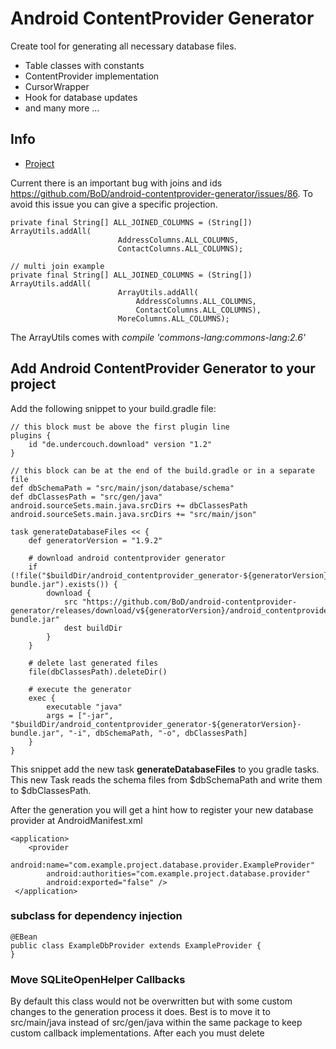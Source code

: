 # Android ContentProvider Generator

Create tool for generating all necessary database files.

* Table classes with constants
* ContentProvider implementation
* CursorWrapper
* Hook for database updates
* and many more ...

## Info

* [Project](https://github.com/BoD/android-contentprovider-generator)

Current there is an important bug with joins and ids <https://github.com/BoD/android-contentprovider-generator/issues/86>.
To avoid this issue you can give a specific projection.

    private final String[] ALL_JOINED_COLUMNS = (String[]) ArrayUtils.addAll(
                            AddressColumns.ALL_COLUMNS,
                            ContactColumns.ALL_COLUMNS);

    // multi join example
    private final String[] ALL_JOINED_COLUMNS = (String[]) ArrayUtils.addAll(
                            ArrayUtils.addAll(
                                AddressColumns.ALL_COLUMNS,
                                ContactColumns.ALL_COLUMNS),
                            MoreColumns.ALL_COLUMNS);

The ArrayUtils comes with *compile 'commons-lang:commons-lang:2.6'*

## Add Android ContentProvider Generator to your project

Add the following snippet to your build.gradle file:

    // this block must be above the first plugin line
    plugins {
        id "de.undercouch.download" version "1.2"
    }

    // this block can be at the end of the build.gradle or in a separate file
    def dbSchemaPath = "src/main/json/database/schema"
    def dbClassesPath = "src/gen/java"
    android.sourceSets.main.java.srcDirs += dbClassesPath
    android.sourceSets.main.java.srcDirs += "src/main/json"

    task generateDatabaseFiles << {
        def generatorVersion = "1.9.2"

        # download android contentprovider generator
        if (!file("$buildDir/android_contentprovider_generator-${generatorVersion}-bundle.jar").exists()) {
            download {
                src "https://github.com/BoD/android-contentprovider-generator/releases/download/v${generatorVersion}/android_contentprovider_generator-${generatorVersion}-bundle.jar"
                dest buildDir
            }
        }

        # delete last generated files
        file(dbClassesPath).deleteDir()

        # execute the generator
        exec {
            executable "java"
            args = ["-jar", "$buildDir/android_contentprovider_generator-${generatorVersion}-bundle.jar", "-i", dbSchemaPath, "-o", dbClassesPath]
        }
    }

This snippet add the new task **generateDatabaseFiles** to you gradle tasks.
This new Task reads the schema files from $dbSchemaPath and write them to $dbClassesPath.

After the generation you will get a hint how to register your new database provider at AndroidManifest.xml

    <application>
        <provider
            android:name="com.example.project.database.provider.ExampleProvider"
            android:authorities="com.example.project.database.provider"
            android:exported="false" />
     </application>

### subclass for dependency injection

    @EBean
    public class ExampleDbProvider extends ExampleProvider {
    }

### Move SQLiteOpenHelper Callbacks

By default this class would not be overwritten but with some custom changes to the generation process it does.
Best is to move it to src/main/java instead of src/gen/java within the same package to keep custom callback implementations.
After each you must delete